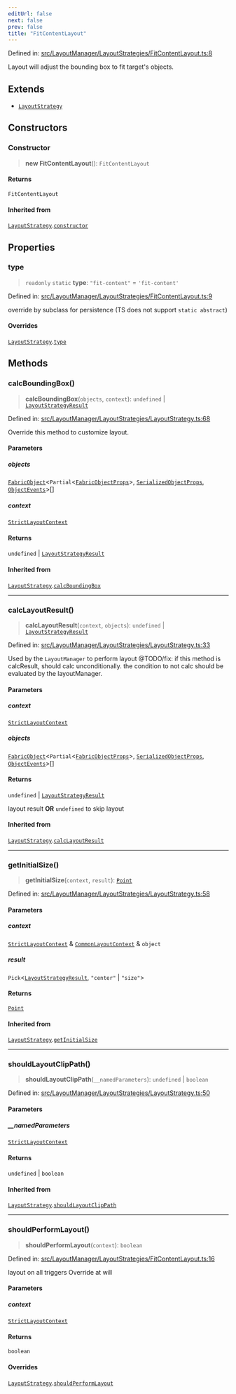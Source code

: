 ```yaml
---
editUrl: false
next: false
prev: false
title: "FitContentLayout"
---
```


Defined in: [src/LayoutManager/LayoutStrategies/FitContentLayout.ts:8](https://github.com/fabricjs/fabric.js/blob/fea1b29b7495d9634e300bd4bfa43de097745805/src/LayoutManager/LayoutStrategies/FitContentLayout.ts#L8)

Layout will adjust the bounding box to fit target's objects.

## Extends

- [`LayoutStrategy`](/api/classes/layoutstrategy/)

## Constructors

### Constructor

> **new FitContentLayout**(): `FitContentLayout`

#### Returns

`FitContentLayout`

#### Inherited from

[`LayoutStrategy`](/api/classes/layoutstrategy/).[`constructor`](/api/classes/layoutstrategy/#constructor)

## Properties

### type

> `readonly` `static` **type**: `"fit-content"` = `'fit-content'`

Defined in: [src/LayoutManager/LayoutStrategies/FitContentLayout.ts:9](https://github.com/fabricjs/fabric.js/blob/fea1b29b7495d9634e300bd4bfa43de097745805/src/LayoutManager/LayoutStrategies/FitContentLayout.ts#L9)

override by subclass for persistence (TS does not support `static abstract`)

#### Overrides

[`LayoutStrategy`](/api/classes/layoutstrategy/).[`type`](/api/classes/layoutstrategy/#type)

## Methods

### calcBoundingBox()

> **calcBoundingBox**(`objects`, `context`): `undefined` \| [`LayoutStrategyResult`](/api/type-aliases/layoutstrategyresult/)

Defined in: [src/LayoutManager/LayoutStrategies/LayoutStrategy.ts:68](https://github.com/fabricjs/fabric.js/blob/fea1b29b7495d9634e300bd4bfa43de097745805/src/LayoutManager/LayoutStrategies/LayoutStrategy.ts#L68)

Override this method to customize layout.

#### Parameters

##### objects

[`FabricObject`](/api/classes/fabricobject/)\<`Partial`\<[`FabricObjectProps`](/api/interfaces/fabricobjectprops/)\>, [`SerializedObjectProps`](/api/interfaces/serializedobjectprops/), [`ObjectEvents`](/api/interfaces/objectevents/)\>[]

##### context

[`StrictLayoutContext`](/api/type-aliases/strictlayoutcontext/)

#### Returns

`undefined` \| [`LayoutStrategyResult`](/api/type-aliases/layoutstrategyresult/)

#### Inherited from

[`LayoutStrategy`](/api/classes/layoutstrategy/).[`calcBoundingBox`](/api/classes/layoutstrategy/#calcboundingbox)

***

### calcLayoutResult()

> **calcLayoutResult**(`context`, `objects`): `undefined` \| [`LayoutStrategyResult`](/api/type-aliases/layoutstrategyresult/)

Defined in: [src/LayoutManager/LayoutStrategies/LayoutStrategy.ts:33](https://github.com/fabricjs/fabric.js/blob/fea1b29b7495d9634e300bd4bfa43de097745805/src/LayoutManager/LayoutStrategies/LayoutStrategy.ts#L33)

Used by the `LayoutManager` to perform layout
@TODO/fix: if this method is calcResult, should calc unconditionally.
the condition to not calc should be evaluated by the layoutManager.

#### Parameters

##### context

[`StrictLayoutContext`](/api/type-aliases/strictlayoutcontext/)

##### objects

[`FabricObject`](/api/classes/fabricobject/)\<`Partial`\<[`FabricObjectProps`](/api/interfaces/fabricobjectprops/)\>, [`SerializedObjectProps`](/api/interfaces/serializedobjectprops/), [`ObjectEvents`](/api/interfaces/objectevents/)\>[]

#### Returns

`undefined` \| [`LayoutStrategyResult`](/api/type-aliases/layoutstrategyresult/)

layout result **OR** `undefined` to skip layout

#### Inherited from

[`LayoutStrategy`](/api/classes/layoutstrategy/).[`calcLayoutResult`](/api/classes/layoutstrategy/#calclayoutresult)

***

### getInitialSize()

> **getInitialSize**(`context`, `result`): [`Point`](/api/classes/point/)

Defined in: [src/LayoutManager/LayoutStrategies/LayoutStrategy.ts:58](https://github.com/fabricjs/fabric.js/blob/fea1b29b7495d9634e300bd4bfa43de097745805/src/LayoutManager/LayoutStrategies/LayoutStrategy.ts#L58)

#### Parameters

##### context

[`StrictLayoutContext`](/api/type-aliases/strictlayoutcontext/) & [`CommonLayoutContext`](/api/type-aliases/commonlayoutcontext/) & `object`

##### result

`Pick`\<[`LayoutStrategyResult`](/api/type-aliases/layoutstrategyresult/), `"center"` \| `"size"`\>

#### Returns

[`Point`](/api/classes/point/)

#### Inherited from

[`LayoutStrategy`](/api/classes/layoutstrategy/).[`getInitialSize`](/api/classes/layoutstrategy/#getinitialsize)

***

### shouldLayoutClipPath()

> **shouldLayoutClipPath**(`__namedParameters`): `undefined` \| `boolean`

Defined in: [src/LayoutManager/LayoutStrategies/LayoutStrategy.ts:50](https://github.com/fabricjs/fabric.js/blob/fea1b29b7495d9634e300bd4bfa43de097745805/src/LayoutManager/LayoutStrategies/LayoutStrategy.ts#L50)

#### Parameters

##### \_\_namedParameters

[`StrictLayoutContext`](/api/type-aliases/strictlayoutcontext/)

#### Returns

`undefined` \| `boolean`

#### Inherited from

[`LayoutStrategy`](/api/classes/layoutstrategy/).[`shouldLayoutClipPath`](/api/classes/layoutstrategy/#shouldlayoutclippath)

***

### shouldPerformLayout()

> **shouldPerformLayout**(`context`): `boolean`

Defined in: [src/LayoutManager/LayoutStrategies/FitContentLayout.ts:16](https://github.com/fabricjs/fabric.js/blob/fea1b29b7495d9634e300bd4bfa43de097745805/src/LayoutManager/LayoutStrategies/FitContentLayout.ts#L16)

layout on all triggers
Override at will

#### Parameters

##### context

[`StrictLayoutContext`](/api/type-aliases/strictlayoutcontext/)

#### Returns

`boolean`

#### Overrides

[`LayoutStrategy`](/api/classes/layoutstrategy/).[`shouldPerformLayout`](/api/classes/layoutstrategy/#shouldperformlayout)
